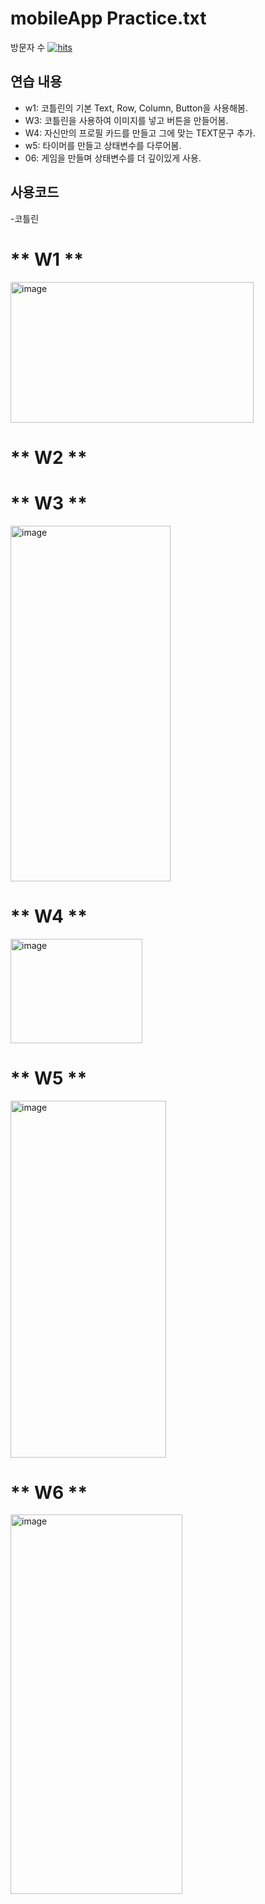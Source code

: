 # **mobileApp Practice.txt**

방문자 수 <a href="https://myhits.vercel.app"><img src="https://myhits.vercel.app/api/hit/https%3A%2F%2Fmyhits.vercel.app?color=yellow&label=hits&size=medium" alt="hits" /></a>


## 연습 내용
- w1: 코틀린의 기본 Text, Row, Column, Button을 사용해봄.
- W3: 코틀린을 사용하여 이미지를 넣고 버튼을 만들어봄.
- W4: 자신만의 프로필 카드를 만들고 그에 맞는 TEXT문구 추가.
- w5: 타이머를 만들고 상태변수를 다루어봄.
- 06: 게임을 만들며 상태변수를 더 깊이있게 사용.

## 사용코드 
-코틀린

# ** W1 ** 

<img width="389" height="225" alt="image" src="https://github.com/user-attachments/assets/44dc1fc7-2eea-4e0d-9468-02570e2151b9" />

# ** W2 ** 



# ** W3 **

<img width="256" height="569" alt="image" src="https://github.com/user-attachments/assets/eb86f56f-e4da-4db4-b773-c5e9d862af4a" />

# ** W4 ** 

<img width="211" height="167" alt="image" src="https://github.com/user-attachments/assets/6d99a35d-724e-490d-9227-84ea58a53247" />

# ** W5 ** 

<img width="249" height="571" alt="image" src="https://github.com/user-attachments/assets/909e4ada-b8a6-4883-bb20-74f973ddc17c" />

# ** W6 **

<img width="275" height="607" alt="image" src="https://github.com/user-attachments/assets/e29fd161-db1b-4ded-b5bf-08db8da44f61" />
